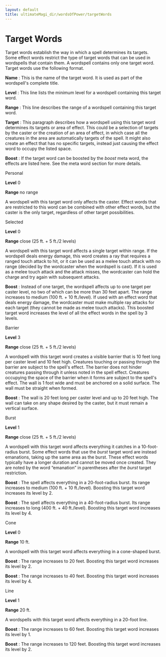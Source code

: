 ```yaml
---
layout: default
title: ultimateMagi_dir/wordsOfPower/targetWords
---
```

# Target Words

Target words establish the way in which a spell determines its targets. Some effect words restrict the type of target words that can be used in wordspells that contain them. A wordspell contains only one target word. Target words use the following format.

**Name** : This is the name of the target word. It is used as part of the wordspell's complete title.

**Level** : This line lists the minimum level for a wordspell containing this target word.

**Range** : This line describes the range of a wordspell containing this target word.

**Target** : This paragraph describes how a wordspell using this target word determines its targets or area of effect. This could be a selection of targets by the caster or the creation of an area of effect, in which case all the creatures in the area are automatically targets of the spell. It might also create an effect that has no specific targets, instead just causing the effect word to occupy the listed space.

**Boost** : If the target word can be boosted by the _boost_ meta word, the effects are listed here. See the meta word section for more details.

Personal

**Level** 0

**Range** no range

A wordspell with this target word only affects the caster. Effect words that are restricted to this word can be combined with other effect words, but the caster is the only target, regardless of other target possibilities.

Selected

**Level** 0

**Range** close (25 ft. + 5 ft./2 levels)

A wordspell with this target word affects a single target within range. If the wordspell deals energy damage, this word creates a ray that requires a ranged touch attack to hit, or it can be used as a melee touch attack with no range (decided by the wordcaster when the wordspell is cast). If it is used as a melee touch attack and the attack misses, the wordcaster can hold the charge and try again with subsequent attacks.

**Boost** : Instead of one target, the wordspell affects up to one target per caster level, no two of which can be more than 30 feet apart. The range increases to medium (100 ft. + 10 ft./level). If used with an effect word that deals energy damage, the wordcaster must make multiple ray attacks for each target (they cannot be made as melee touch attacks). This boosted target word increases the level of all the effect words in the spell by 3 levels.

Barrier

**Level** 3

**Range** close (25 ft. + 5 ft./2 levels)

A wordspell with this target word creates a visible barrier that is 10 feet long per caster level and 10 feet high. Creatures touching or passing through the barrier are subject to the spell's effect. The barrier does not hinder creatures passing through it unless noted in the spell effect. Creatures occupying the space of the barrier when it forms are subject to the spell's effect. The wall is 1 foot wide and must be anchored on a solid surface. The wall must be straight when formed.

**Boost** : The wall is 20 feet long per caster level and up to 20 feet high. The wall can take on any shape desired by the caster, but it must remain a vertical surface.

Burst

**Level** 1

**Range** close (25 ft. + 5 ft./2 levels)

A wordspell with this target word affects everything it catches in a 10-foot-radius burst. Some effect words that use the _burst_ target word are instead emanations, taking up the same area as the burst. These effect words typically have a longer duration and cannot be moved once created. They are noted by the word “emanation” in parentheses after the _burst_ target restriction.

**Boost** : The spell affects everything in a 20-foot-radius burst. Its range increases to medium (100 ft. + 10 ft./level). Boosting this target word increases its level by 2.

**Boost** : The spell affects everything in a 40-foot-radius burst. Its range increases to long (400 ft. + 40 ft./level). Boosting this target word increases its level by 4.

Cone

**Level** 0

**Range** 10 ft.

A wordspell with this target word affects everything in a cone-shaped burst.

**Boost** : The range increases to 20 feet. Boosting this target word increases its level by 2.

**Boost** : The range increases to 40 feet. Boosting this target word increases its level by 4.

Line

**Level** 1

**Range** 20 ft.

A wordspells with this target word affects everything in a 20-foot line.

**Boost** : The range increases to 60 feet. Boosting this target word increases its level by 1.

**Boost** : The range increases to 120 feet. Boosting this target word increases its level by 2.

